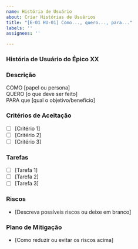 ```yaml
---
name: História de Usuário
about: Criar Histórias de Usuários
title: "[E-01 HU-01] Como..., quero..., para..."
labels: ''
assignees: ''

---
```


### História de Usuário do Épico XX
### Descrição
COMO [papel ou persona]  
QUERO [o que deve ser feito]  
PARA que [qual o objetivo/benefício]
### Critérios de Aceitação 
- [ ] [Critério 1]
- [ ] [Critério 2]
- [ ] [Critério 3]
### Tarefas
- [ ] [Tarefa 1]
- [ ] [Tarefa 2]
- [ ] [Tarefa 3]
### Riscos
- [Descreva possíveis riscos ou deixe em branco]
### Plano de Mitigação 
- [Como reduzir ou evitar os riscos acima]
